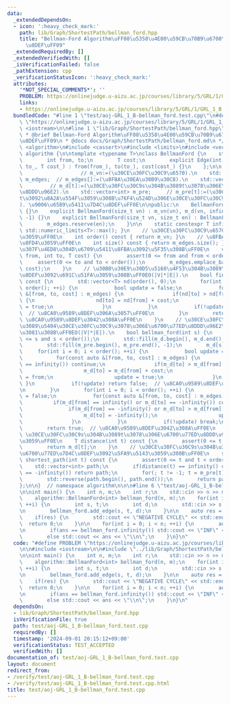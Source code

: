 ```yaml
---
data:
  _extendedDependsOn:
  - icon: ':heavy_check_mark:'
    path: lib/Graph/ShortestPath/bellman_ford.hpp
    title: "Bellman-Ford Algorithm\uFF08\u5358\u4E00\u59CB\u70B9\u6700\u77ED\u7D4C\
      \u8DEF\uFF09"
  _extendedRequiredBy: []
  _extendedVerifiedWith: []
  _isVerificationFailed: false
  _pathExtension: cpp
  _verificationStatusIcon: ':heavy_check_mark:'
  attributes:
    '*NOT_SPECIAL_COMMENTS*': ''
    PROBLEM: https://onlinejudge.u-aizu.ac.jp/courses/library/5/GRL/1/GRL_1_B
    links:
    - https://onlinejudge.u-aizu.ac.jp/courses/library/5/GRL/1/GRL_1_B
  bundledCode: "#line 1 \"test/aoj-GRL_1_B-bellman_ford.test.cpp\"\n#define PROBLEM\
    \ \"https://onlinejudge.u-aizu.ac.jp/courses/library/5/GRL/1/GRL_1_B\"\n\n#include\
    \ <iostream>\n\n#line 1 \"lib/Graph/ShortestPath/bellman_ford.hpp\"\n\n\n\n/**\n\
    \ * @brief Bellman-Ford Algorithm\uFF08\u5358\u4E00\u59CB\u70B9\u6700\u77ED\u7D4C\
    \u8DEF\uFF09\n * @docs docs/Graph/ShortestPath/bellman_ford.md\n */\n\n#include\
    \ <algorithm>\n#include <cassert>\n#include <limits>\n#include <vector>\n\nnamespace\
    \ algorithm {\n\ntemplate <typename T>\nclass BellmanFord {\n    struct Edge {\n\
    \        int from, to;\n        T cost;\n        explicit Edge(int from_, int\
    \ to_, T cost_) : from(from_), to(to_), cost(cost_) {}\n    };\n\n    int m_vn;\
    \                   // m_vn:=(\u30CE\u30FC\u30C9\u6570).\n    std::vector<Edge>\
    \ m_edges;  // m_edges[]:=(\u8FBA\u30EA\u30B9\u30C8).\n    std::vector<T> m_d;\
    \         // m_d[t]:=(\u30CE\u30FC\u30C9s\u304B\u3089t\u3078\u306E\u6700\u77ED\
    \u8DDD\u96E2).\n    std::vector<int> m_pre;     // m_pre[t]:=(\u30CE\u30FC\u30C9\
    t\u3092\u8A2A\u554F\u3059\u308B\u76F4\u524D\u306E\u30CE\u30FC\u30C9\u756A\u53F7\
    ). \u9006\u65B9\u5411\u7D4C\u8DEF\uFF0E\n\npublic:\n    BellmanFord() : BellmanFord(0)\
    \ {}\n    explicit BellmanFord(size_t vn) : m_vn(vn), m_d(vn, infinity()), m_pre(vn,\
    \ -1) {}\n    explicit BellmanFord(size_t vn, size_t en) : BellmanFord(vn) {\n\
    \        m_edges.reserve(en);\n    }\n\n    static constexpr T infinity() { return\
    \ std::numeric_limits<T>::max(); }\n    // \u30CE\u30FC\u30C9\u6570\u3092\u8FD4\
    \u3059\uFF0E\n    int order() const { return m_vn; }\n    // \u8FBA\u6570\u3092\
    \u8FD4\u3059\uFF0E\n    int size() const { return m_edges.size(); }\n    // \u91CD\
    \u307F\u4ED8\u304D\u6709\u5411\u8FBA\u3092\u5F35\u308B\uFF0E\n    void add_edge(int\
    \ from, int to, T cost) {\n        assert(0 <= from and from < order());\n   \
    \     assert(0 <= to and to < order());\n        m_edges.emplace_back(from, to,\
    \ cost);\n    }\n    // \u30B0\u30E9\u30D5\u5168\u4F53\u304B\u3089\u8CA0\u9589\
    \u8DEF\u3092\u691C\u51FA\u3059\u308B\uFF0EO(|V|*|E|).\n    bool find_negative_cycle()\
    \ const {\n        std::vector<T> nd(order(), 0);\n        for(int i = 0; i <\
    \ order(); ++i) {\n            bool update = false;\n            for(const auto\
    \ &[from, to, cost] : m_edges) {\n                if(nd[to] > nd[from] + cost)\
    \ {\n                    nd[to] = nd[from] + cost;\n                    update\
    \ = true;\n                }\n            }\n            if(!update) return false;\
    \  // \u8CA0\u9589\u8DEF\u306A\u3057\uFF0E\n        }\n        return true;  //\
    \ \u8CA0\u9589\u8DEF\u3042\u308A\uFF0E\n    }\n    // \u30CE\u30FC\u30C9s\u304B\
    \u3089\u5404\u30CE\u30FC\u30C9\u3078\u306E\u6700\u77ED\u8DDD\u96E2\u3092\u6C42\
    \u3081\u308B\uFF0EO(|V|*|E|).\n    bool bellman_ford(int s) {\n        assert(0\
    \ <= s and s < order());\n        std::fill(m_d.begin(), m_d.end(), infinity());\n\
    \        std::fill(m_pre.begin(), m_pre.end(), -1);\n        m_d[s] = 0;\n   \
    \     for(int i = 0; i < order(); ++i) {\n            bool update = false;\n \
    \           for(const auto &[from, to, cost] : m_edges) {\n                if(m_d[from]\
    \ == infinity()) continue;\n                if(m_d[to] > m_d[from] + cost) {\n\
    \                    m_d[to] = m_d[from] + cost;\n                    m_pre[to]\
    \ = from;\n                    update = true;\n                }\n           \
    \ }\n            if(!update) return false;  // \u8CA0\u9589\u8DEF\u306A\u3057\uFF0E\
    \n        }\n        for(int i = 0; i < order(); ++i) {\n            bool update\
    \ = false;\n            for(const auto &[from, to, cost] : m_edges) {\n      \
    \          if(m_d[from] == infinity() or m_d[to] == -infinity()) continue;\n \
    \               if(m_d[from] == -infinity() or m_d[to] > m_d[from] + cost) {\n\
    \                    m_d[to] = -infinity();\n                    update = true;\n\
    \                }\n            }\n            if(!update) break;\n        }\n\
    \        return true;  // \u8CA0\u9589\u8DEF\u3042\u308A\uFF0E\n    }\n    //\
    \ \u30CE\u30FC\u30C9s\u304B\u3089t\u3078\u306E\u6700\u77ED\u8DDD\u96E2\u3092\u8FD4\
    \u3059\uFF0E\n    T distance(int t) const {\n        assert(0 <= t and t < order());\n\
    \        return m_d[t];\n    }\n    // \u30CE\u30FC\u30C9s\u304B\u3089t\u3078\u306E\
    \u6700\u77ED\u7D4C\u8DEF\u3092\u5FA9\u5143\u3059\u308B\uFF0E\n    std::vector<int>\
    \ shortest_path(int t) const {\n        assert(0 <= t and t < order());\n    \
    \    std::vector<int> path;\n        if(distance(t) == infinity() or distance(t)\
    \ == -infinity()) return path;\n        for(; t != -1; t = m_pre[t]) path.push_back(t);\n\
    \        std::reverse(path.begin(), path.end());\n        return path;\n    }\n\
    };\n\n}  // namespace algorithm\n\n\n#line 6 \"test/aoj-GRL_1_B-bellman_ford.test.cpp\"\
    \n\nint main() {\n    int n, m;\n    int r;\n    std::cin >> n >> m >> r;\n\n\
    \    algorithm::BellmanFord<int> bellman_ford(n, m);\n    for(int i = 0; i < m;\
    \ ++i) {\n        int s, t;\n        int d;\n        std::cin >> s >> t >> d;\n\
    \n        bellman_ford.add_edge(s, t, d);\n    }\n\n    auto res = bellman_ford.bellman_ford(r);\n\
    \    if(res) {\n        std::cout << \"NEGATIVE CYCLE\" << std::endl;\n      \
    \  return 0;\n    }\n\n    for(int i = 0; i < n; ++i) {\n        auto ans = bellman_ford.distance(i);\n\
    \n        if(ans == bellman_ford.infinity()) std::cout << \"INF\" << \"\\n\";\n\
    \        else std::cout << ans << \"\\n\";\n    }\n}\n"
  code: "#define PROBLEM \"https://onlinejudge.u-aizu.ac.jp/courses/library/5/GRL/1/GRL_1_B\"\
    \n\n#include <iostream>\n\n#include \"../lib/Graph/ShortestPath/bellman_ford.hpp\"\
    \n\nint main() {\n    int n, m;\n    int r;\n    std::cin >> n >> m >> r;\n\n\
    \    algorithm::BellmanFord<int> bellman_ford(n, m);\n    for(int i = 0; i < m;\
    \ ++i) {\n        int s, t;\n        int d;\n        std::cin >> s >> t >> d;\n\
    \n        bellman_ford.add_edge(s, t, d);\n    }\n\n    auto res = bellman_ford.bellman_ford(r);\n\
    \    if(res) {\n        std::cout << \"NEGATIVE CYCLE\" << std::endl;\n      \
    \  return 0;\n    }\n\n    for(int i = 0; i < n; ++i) {\n        auto ans = bellman_ford.distance(i);\n\
    \n        if(ans == bellman_ford.infinity()) std::cout << \"INF\" << \"\\n\";\n\
    \        else std::cout << ans << \"\\n\";\n    }\n}\n"
  dependsOn:
  - lib/Graph/ShortestPath/bellman_ford.hpp
  isVerificationFile: true
  path: test/aoj-GRL_1_B-bellman_ford.test.cpp
  requiredBy: []
  timestamp: '2024-09-01 20:15:12+09:00'
  verificationStatus: TEST_ACCEPTED
  verifiedWith: []
documentation_of: test/aoj-GRL_1_B-bellman_ford.test.cpp
layout: document
redirect_from:
- /verify/test/aoj-GRL_1_B-bellman_ford.test.cpp
- /verify/test/aoj-GRL_1_B-bellman_ford.test.cpp.html
title: test/aoj-GRL_1_B-bellman_ford.test.cpp
---
```

